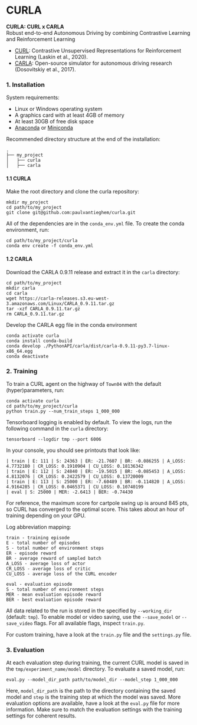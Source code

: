 # CURLA
**CURLA: CURL x CARLA**   
Robust end-to-end Autonomous Driving by combining Contrastive Learning and Reinforcement Learning

* [CURL](https://github.com/MishaLaskin/curl): Contrastive Unsupervised Representations for Reinforcement Learning (Laskin et al., 2020).
* [CARLA](https://github.com/carla-simulator/carla): Open-source simulator for autonomous driving research (Dosovitskiy et al., 2017).



### 1. Installation
System requirements:
* Linux or Windows operating system
* A graphics card with at least 4GB of memory
* At least 30GB of free disk space
* [Anaconda](https://www.anaconda.com/products/individual) or [Miniconda](https://docs.conda.io/en/latest/miniconda.html)

Recommended directory structure at the end of the installation:
```
.
├── my_project
│   ├── curla
│   ├── carla
```

#### 1.1 CURLA
Make the root directory and clone the curla repository:
```
mkdir my_project
cd path/to/my_project
git clone git@github.com:paulvantieghem/curla.git
```

All of the dependencies are in the `conda_env.yml` file. To create the conda environment, run:
```
cd path/to/my_project/curla
conda env create -f conda_env.yml
```

#### 1.2 CARLA
Download the CARLA 0.9.11 release and extract it in the `carla` directory:
```
cd path/to/my_project
mkdir carla
cd carla
wget https://carla-releases.s3.eu-west-3.amazonaws.com/Linux/CARLA_0.9.11.tar.gz
tar -xzf CARLA_0.9.11.tar.gz
rm CARLA_0.9.11.tar.gz
```
Develop the CARLA egg file in the conda environment
```
conda activate curla
conda install conda-build
conda develop ./PythonAPI/carla/dist/carla-0.9.11-py3.7-linux-x86_64.egg
conda deactivate
```

### 2. Training

To train a CURL agent on the highway of `Town04` with the default (hyper)parameters, run:
```
conda activate curla
cd path/to/my_project/curla
python train.py --num_train_steps 1_000_000
```

Tensorboard logging is enabled by default. To view the logs, run the following command in the `curla` directory:
```
tensorboard --logdir tmp --port 6006
```

In your console, you should see printouts that look like:

```
| train | E: 111 | S: 24363 | ER: -21.7607 | BR: -0.086255 | A_LOSS: 4.7732180 | CR_LOSS: 0.1910904 | CU_LOSS: 0.18136342
| train | E: 112 | S: 24840 | ER: -19.5015 | BR: -0.085453 | A_LOSS: 4.8132076 | CR_LOSS: 0.2422579 | CU_LOSS: 0.13720009
| train | E: 113 | S: 25000 | ER: -7.60489 | BR: -0.114820 | A_LOSS: 4.9164285 | CR_LOSS: 0.0465371 | CU_LOSS: 0.10740199
| eval | S: 25000 | MER: -2.6413 | BER: -0.74430
```

For reference, the maximum score for cartpole swing up is around 845 pts, so CURL has converged to the optimal score. This takes about an hour of training depending on your GPU. 

Log abbreviation mapping:

```
train - training episode
E - total number of episodes 
S - total number of environment steps
ER - episode reward
BR - average reward of sampled batch
A_LOSS - average loss of actor
CR_LOSS - average loss of critic
CU_LOSS - average loss of the CURL encoder

eval - evaluation episode
S - total number of environment steps
MER - mean evaluation episode reward
BER - best evaluation episode reward
```

All data related to the run is stored in the specified by `--working_dir` (default: `tmp`). To enable model or video saving, use the `--save_model` or `--save_video` flags. For all available flags, inspect `train.py`.

For custom training, have a look at the `train.py` file and the `settings.py` file.

### 3. Evaluation
At each evaluation step during training, the current CURL model is saved in the `tmp/experiment_name/model` directory. To evaluate a saved model, run:
```
eval.py --model_dir_path path/to/model_dir --model_step 1_000_000
```
Here, `model_dir_path` is the path to the directory containing the saved model and `step` is the training step at which the model was saved. More evaluation options are available, have a look at the `eval.py` file for more information. Make sure to match the evaluation settings with the training settings for coherent results.
